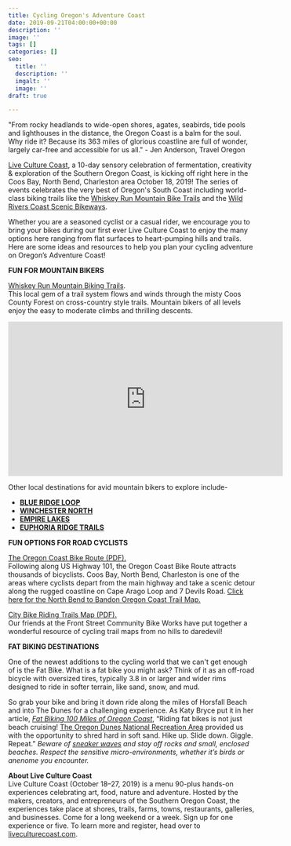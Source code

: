 ```yaml
---
title: Cycling Oregon's Adventure Coast
date: 2019-09-21T04:00:00+00:00
description: ''
image: ''
tags: []
categories: []
seo:
  title: ''
  description: ''
  imgalt: ''
  image: ''
draft: true

---
```

"From rocky headlands to wide-open shores, agates, seabirds, tide pools and lighthouses in the distance, the Oregon Coast is a balm for the soul. Why ride it? Because its 363 miles of glorious coastline are full of wonder, largely car-free and accessible for us all." - Jen Anderson, Travel Oregon

[Live Culture Coast](https://www.oregonsadventurecoast.com/event/live-culture-coast/), a 10-day sensory celebration of fermentation, creativity & exploration of the Southern Oregon Coast, is kicking off right here in the Coos Bay, North Bend, Charleston area October 18, 2019! The series of events celebrates the very best of Oregon's South Coast including world-class biking trails like the [Whiskey Run Mountain Bike Trails](https://www.mtbproject.com/directory/8019222/whiskey-run-trails) and the [Wild Rivers Coast Scenic Bikeways](https://traveloregon.com/things-to-do/outdoor-recreation/bicycling/wild-rivers-coast-scenic-bikeway/).

Whether you are a seasoned cyclist or a casual rider, we encourage you to bring your bikes during our first ever Live Culture Coast to enjoy the many options here ranging from flat surfaces to heart-pumping hills and trails. Here are some ideas and resources to help you plan your cycling adventure on Oregon’s Adventure Coast!

**FUN FOR MOUNTAIN BIKERS**

[Whiskey Run Mountain Biking Trails](https://www.mtbproject.com/directory/8019222/whiskey-run-trails).  
This local gem of a trail system flows and winds through the misty Coos County Forest on cross-country style trails. Mountain bikers of all levels enjoy the easy to moderate climbs and thrilling descents.

<iframe width="560" height="315" src="https://www.youtube.com/embed/YA0X_rpH930" frameborder="0" allow="accelerometer; autoplay; encrypted-media; gyroscope; picture-in-picture" allowfullscreen></iframe>

Other local destinations for avid mountain bikers to explore include-

* [**BLUE RIDGE LOOP**](http://coostrails.com/traildescriptions/blueridge/blueridge.htm) 
* [**WINCHESTER NORTH**](https://www.mtbproject.com/trail/7032115/winchester-north) 
* [**EMPIRE LAKES**](http://coosbay.org/uploads/PDF/Operations/Parks/John_Topits_Park/JOHN_TOPITS_PARK_TRAIL_MAP.pdf) 
* [**EUPHORIA RIDGE TRAILS**](http://coostrails.com/traildescriptions/euphoriaridge/euphoriaridge.htm) 

**FUN OPTIONS FOR ROAD CYCLISTS**  

[The Oregon Coast Bike Route (PDF).](https://www.oregon.gov/ODOT/Programs/TDD%20Documents/oregon-coast-bike-route-map.pdf)  
Following along US Highway 101, the Oregon Coast Bike Route attracts thousands of bicyclists. Coos Bay, North Bend, Charleston is one of the areas where cyclists depart from the main highway and take a scenic detour along the rugged coastline on Cape Arago Loop and 7 Devils Road. [Click here for the North Bend to Bandon Oregon Coast Trail Map.](https://www.oregon.gov/oprd/PARKS/docs/OCT_g.pdf)

[City Bike Riding Trails Map (PDF).](https://www.oregonsadventurecoast.com/img/FSCBW-BIKE-TRAIL-MAPS.pdf)  
Our friends at the Front Street Community Bike Works have put together a wonderful resource of cycling trail maps from no hills to daredevil!

**FAT BIKING DESTINATIONS**

One of the newest additions to the cycling world that we can't get enough of is the Fat Bike. What is a fat bike you might ask? Think of it as an off-road bicycle with oversized tires, typically 3.8 in or larger and wider rims designed to ride in softer terrain, like sand, snow, and mud. 

So grab your bike and bring it down ride along the miles of Horsfall Beach and into The Dunes for a challenging experience. As Katy Bryce put it in her article, [_Fat Biking 100 Miles of Oregon Coast_](https://traveloregon.com/things-to-do/outdoor-recreation/bicycling/fat-biking/fat-biking-100-miles-of-oregon-coast), “Riding fat bikes is not just beach cruising! [The Oregon Dunes National Recreation Area](https://www.stateparks.com/oregon_dunes.html) provided us with the opportunity to shred hard in soft sand. Hike up. Slide down. Giggle. Repeat.” _Beware of_ [_sneaker waves_](https://www.oregon.gov/oprd/PARKS/Pages/beach_safety.aspx) _and stay off rocks and small, enclosed beaches. Respect the sensitive micro-environments, whether it’s birds or anenome you encounter._

**About Live Culture Coast**  
Live Culture Coast (October 18–27, 2019) is a menu 90-plus hands-on experiences celebrating art, food, nature and adventure. Hosted by the makers, creators, and entrepreneurs of the Southern Oregon Coast, the experiences take place at shores, trails, farms, towns, restaurants, galleries, and businesses. Come for a long weekend or a week. Sign up for one experience or five. To learn more and register, head over to [liveculturecoast.com](http://liveculturecoast.com/).